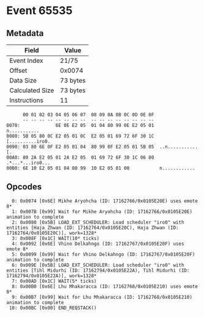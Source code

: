 # Event 65535

## Metadata

| Field           | Value    |
|-----------------|----------|
| Event Index     | 21/75    |
| Offset          | 0x0074   |
| Data Size       | 73 bytes |
| Calculated Size | 73 bytes |
| Instructions    | 11       |

```
      00 01 02 03 04 05 06 07  08 09 0A 0B 0C 0D 0E 0F
      -- -- -- -- -- -- -- --  -- -- -- -- -- -- -- --
0070:             6E 0E E2 05  01 04 80 99 0E E2 05 01      n...........
0080: 5B 05 80 0C E2 05 01 0C  E2 05 01 69 72 6F 30 1C  [..........iro0.
0090: 03 80 6E 0F E2 05 01 04  80 99 0F E2 05 01 5B 05  ..n...........[.
00A0: 80 2A E2 05 01 2A E2 05  01 69 72 6F 30 1C 06 80  .*...*...iro0...
00B0: 6E 10 E2 05 01 04 80 99  10 E2 05 01 00           n............   
```

## Opcodes

```
  0: 0x0074 [0x6E] Mikhe Aryohcha (ID: 17162766/0x0105E20E) uses emote 8*
  1: 0x007B [0x99] Wait for Mikhe Aryohcha (ID: 17162766/0x0105E20E) animation to complete
  2: 0x0080 [0x5B] LOAD_EXT_SCHEDULER: Load scheduler "iro0" with entities [Haja Zhwan (ID: 17162764/0x0105E20C), Haja Zhwan (ID: 17162764/0x0105E20C)], work=1328*
  3: 0x008F [0x1C] WAIT(10* ticks)
  4: 0x0092 [0x6E] Vhino Delkahngo (ID: 17162767/0x0105E20F) uses emote 8*
  5: 0x0099 [0x99] Wait for Vhino Delkahngo (ID: 17162767/0x0105E20F) animation to complete
  6: 0x009E [0x5B] LOAD_EXT_SCHEDULER: Load scheduler "iro0" with entities [Tihl Midurhi (ID: 17162794/0x0105E22A), Tihl Midurhi (ID: 17162794/0x0105E22A)], work=1328*
  7: 0x00AD [0x1C] WAIT(5* ticks)
  8: 0x00B0 [0x6E] Lhu Mhakaracca (ID: 17162768/0x0105E210) uses emote 8*
  9: 0x00B7 [0x99] Wait for Lhu Mhakaracca (ID: 17162768/0x0105E210) animation to complete
 10: 0x00BC [0x00] END_REQSTACK()
```
